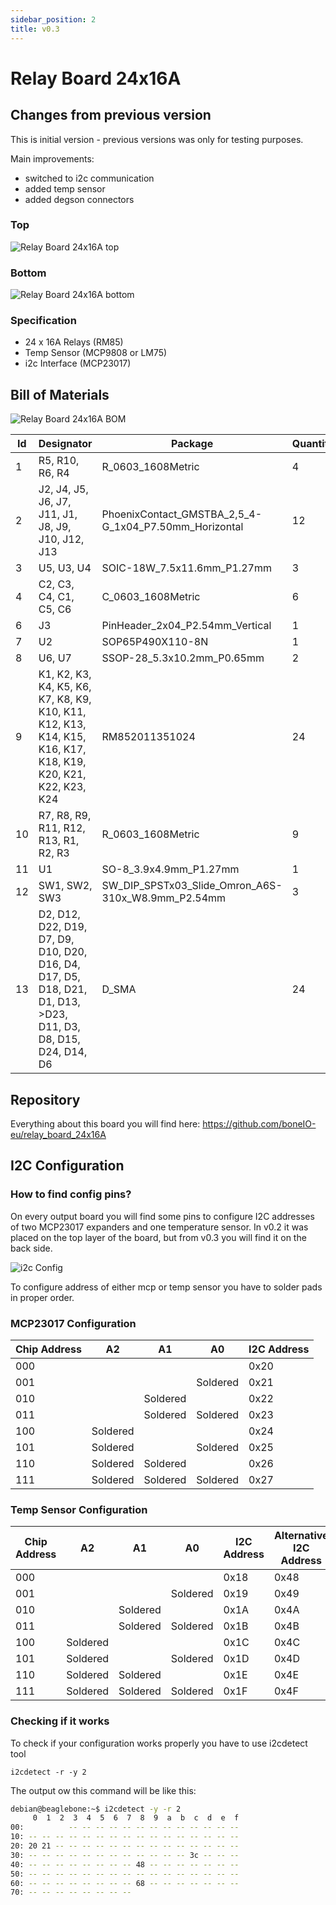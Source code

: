 ```yaml
---
sidebar_position: 2
title: v0.3
---
```


# Relay Board 24x16A

## Changes from previous version

This is initial version - previous versions was only for testing purposes.

Main improvements:

- switched to i2c communication
- added temp sensor
- added degson connectors

### Top

![Relay Board 24x16A top](/img/24x16a_v0.3_top.jpg)

### Bottom

![Relay Board 24x16A bottom](/img/24x16a_v0.3_bottom.jpg)

### Specification

- 24 x 16A Relays (RM85)
- Temp Sensor (MCP9808 or LM75)
- i2c Interface (MCP23017)

## Bill of Materials

![Relay Board 24x16A BOM](/img/24x16a_v0.3_bom.jpg)

| Id  | Designator                                                                                                     | Package                                               | Quantity | Designation          |
| --- | -------------------------------------------------------------------------------------------------------------- | ----------------------------------------------------- | -------- | -------------------- |
| 1   | R5, R10, R6, R4                                                                                                | R_0603_1608Metric                                     | 4        | 4.7k                 |
| 2   | J2, J4, J5, J6, J7, J11, J1, J8, J9, J10, J12, J13                                                             | PhoenixContact_GMSTBA_2,5_4-G_1x04_P7.50mm_Horizontal | 12       | Screw_Terminal_01x04 |
| 3   | U5, U3, U4                                                                                                     | SOIC-18W_7.5x11.6mm_P1.27mm                           | 3        | ULN2803A             |
| 4   | C2, C3, C4, C1, C5, C6                                                                                         | C_0603_1608Metric                                     | 6        | 100n                 |
| 6   | J3                                                                                                             | PinHeader_2x04_P2.54mm_Vertical                       | 1        | Conn_02x04_Odd_Even  |
| 7   | U2                                                                                                             | SOP65P490X110-8N                                      | 1        | MCP9808-E_MS         |
| 8   | U6, U7                                                                                                         | SSOP-28_5.3x10.2mm_P0.65mm                            | 2        | MCP23017_SS          |
| 9   | K1, K2, K3, K4, K5, K6, K7, K8, K9, K10, K11, K12, K13, K14, K15, K16, K17, K18, K19, K20, K21, K22, K23, K24  | RM852011351024                                        | 24       | RM85-2011-35-1024    |
| 10  | R7, R8, R9, R11, R12, R13, R1, R2, R3                                                                          | R_0603_1608Metric                                     | 9        | 10k                  |
| 11  | U1                                                                                                             | SO-8_3.9x4.9mm_P1.27mm                                | 1        | LM75_SO8             |
| 12  | SW1, SW2, SW3                                                                                                  | SW_DIP_SPSTx03_Slide_Omron_A6S-310x_W8.9mm_P2.54mm    | 3        | SW_DIP_x03           |
| 13  | D2, D12, D22, D19, D7, D9, D10, D20, D16, D4, D17, D5, D18, D21, D1, D13, >D23, D11, D3, D8, D15, D24, D14, D6 | D_SMA                                                 | 24       | LL4148               |

## Repository

Everything about this board you will find here: https://github.com/boneIO-eu/relay_board_24x16A

## I2C Configuration

### How to find config pins?

On every output board you will find some pins to configure I2C addresses of two MCP23017 expanders and one temperature sensor. In v0.2 it was placed on the top layer of the board, but from v0.3 you will find it on the back side.

![i2c Config](/img/24x16a_v0.3_bottom_label.jpg)

To configure address of either mcp or temp sensor you have to solder pads in proper order.

### MCP23017 Configuration

| Chip Address | A2       | A1       | A0       | I2C Address |
| ------------ | -------- | -------- | -------- | ----------- |
| 000          |          |          |          | 0x20        |
| 001          |          |          | Soldered | 0x21        |
| 010          |          | Soldered |          | 0x22        |
| 011          |          | Soldered | Soldered | 0x23        |
| 100          | Soldered |          |          | 0x24        |
| 101          | Soldered |          | Soldered | 0x25        |
| 110          | Soldered | Soldered |          | 0x26        |
| 111          | Soldered | Soldered | Soldered | 0x27        |

### Temp Sensor Configuration

| Chip Address | A2       | A1       | A0       | I2C Address | Alternative I2C Address |
| ------------ | -------- | -------- | -------- | ----------- | ----------------------- |
| 000          |          |          |          | 0x18        | 0x48                    |
| 001          |          |          | Soldered | 0x19        | 0x49                    |
| 010          |          | Soldered |          | 0x1A        | 0x4A                    |
| 011          |          | Soldered | Soldered | 0x1B        | 0x4B                    |
| 100          | Soldered |          |          | 0x1C        | 0x4C                    |
| 101          | Soldered |          | Soldered | 0x1D        | 0x4D                    |
| 110          | Soldered | Soldered |          | 0x1E        | 0x4E                    |
| 111          | Soldered | Soldered | Soldered | 0x1F        | 0x4F                    |

### Checking if it works

To check if your configuration works properly you have to use i2cdetect tool

```console
i2cdetect -r -y 2
```

The output ow this command will be like this:

```bash
debian@beaglebone:~$ i2cdetect -y -r 2
     0  1  2  3  4  5  6  7  8  9  a  b  c  d  e  f
00:          -- -- -- -- -- -- -- -- -- -- -- -- --
10: -- -- -- -- -- -- -- -- -- -- -- -- -- -- -- --
20: 20 21 -- -- -- -- -- -- -- -- -- -- -- -- -- --
30: -- -- -- -- -- -- -- -- -- -- -- -- 3c -- -- --
40: -- -- -- -- -- -- -- -- 48 -- -- -- -- -- -- --
50: -- -- -- -- -- -- -- -- -- -- -- -- -- -- -- --
60: -- -- -- -- -- -- -- -- 68 -- -- -- -- -- -- --
70: -- -- -- -- -- -- -- --
```
